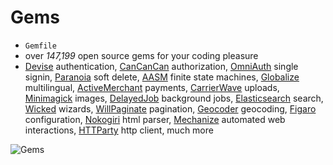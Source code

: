 # Gems
- `Gemfile`
- over _147,199_ open source gems for your coding pleasure
- [Devise](https://github.com/heartcombo/devise) authentication, [CanCanCan](https://github.com/CanCanCommunity/cancancan) authorization, [OmniAuth](https://github.com/omniauth/omniauth) single signin, [Paranoia](https://github.com/rubysherpas/paranoia) soft delete, [AASM](https://github.com/aasm/aasm) finite state machines, [Globalize](https://github.com/globalize/globalize) multilingual, [ActiveMerchant](https://github.com/activemerchant/active_merchant) payments, [CarrierWave](https://github.com/carrierwaveuploader/carrierwave) uploads, [Minimagick](https://github.com/minimagick/minimagick) images, [DelayedJob](https://github.com/collectiveidea/delayed_job) background jobs, [Elasticsearch](https://github.com/elastic/elasticsearch-rails) search, [Wicked](https://github.com/zombocom/wicked) wizards, [WillPaginate](https://github.com/mislav/will_paginate) pagination, [Geocoder](https://github.com/alexreisner/geocoder) geocoding, [Figaro](https://github.com/laserlemon/figaro) configuration, [Nokogiri](https://github.com/sparklemotion/nokogiri) html parser, [Mechanize](https://github.com/sparklemotion/mechanize) automated web interactions, [HTTParty](https://github.com/jnunemaker/httparty) http client, much more

![Gems](https://codica-images-staging.s3.eu-central-1.amazonaws.com/1c848edb0cfd4015a2552e9e4a23bd5e.png)